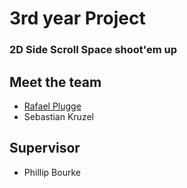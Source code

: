 # 3rd year Project

### 2D Side Scroll Space shoot'em up

## Meet the team

* [Rafael Plugge](https://www.linkedin.com/in/rafael-plugge-512164106/)
* Sebastian Kruzel

## Supervisor

* Phillip Bourke